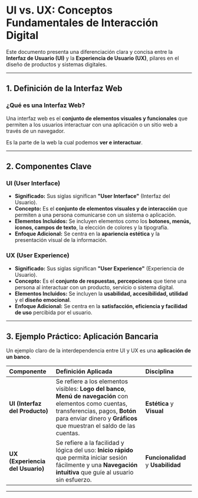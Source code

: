 # UI vs. UX: Conceptos Fundamentales de Interacción Digital

Este documento presenta una diferenciación clara y concisa entre la **Interfaz de Usuario (UI)** y la **Experiencia de Usuario (UX)**, pilares en el diseño de productos y sistemas digitales.

***

## 1. Definición de la Interfaz Web

### ¿Qué es una Interfaz Web?

Una interfaz web es el **conjunto de elementos visuales y funcionales** que permiten a los usuarios interactuar con una aplicación o un sitio web a través de un navegador.

Es la parte de la web la cual podemos **ver e interactuar**.

***

## 2. Componentes Clave

### UI (User Interface)

* **Significado:** Sus siglas significan **"User Interface"** (Interfaz del Usuario).
* **Concepto:** Es el **conjunto de elementos visuales y de interacción** que permiten a una persona comunicarse con un sistema o aplicación.
* **Elementos Incluidos:** Se incluyen elementos como los **botones, menús, iconos, campos de texto**, la elección de colores y la tipografía.
* **Enfoque Adicional:** Se centra en la **apariencia estética** y la presentación visual de la información.

### UX (User Experience)

* **Significado:** Sus siglas significan **"User Experience"** (Experiencia de Usuario).
* **Concepto:** Es el **conjunto de respuestas, percepciones** que tiene una persona al interactuar con un producto, servicio o sistema digital.
* **Elementos Incluidos:** Se incluyen la **usabilidad, accesibilidad, utilidad** y el **diseño emocional**.
* **Enfoque Adicional:** Se centra en la **satisfacción, eficiencia y facilidad de uso** percibida por el usuario.

***

## 3. Ejemplo Práctico: Aplicación Bancaria

Un ejemplo claro de la interdependencia entre UI y UX es una **aplicación de un banco**.

| Componente | Definición Aplicada | Disciplina |
| :--- | :--- | :--- |
| **UI (Interfaz del Producto)** | Se refiere a los elementos visibles: **Logo del banco**, **Menú de navegación** con elementos como cuentas, transferencias, pagos, **Botón** para enviar dinero y **Gráficos** que muestran el saldo de las cuentas. | **Estética** y **Visual** |
| **UX (Experiencia del Usuario)** | Se refiere a la facilidad y lógica del uso: **Inicio rápido** que permita iniciar sesión fácilmente y una **Navegación intuitiva** que guíe al usuario sin esfuerzo. | **Funcionalidad** y **Usabilidad** |

---